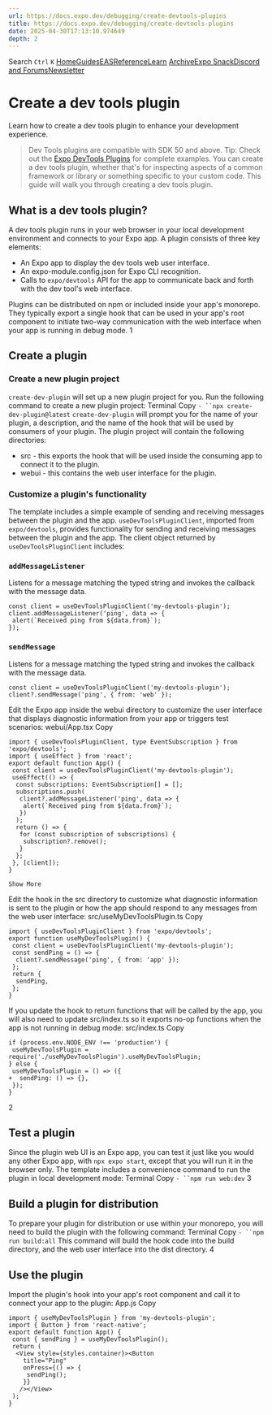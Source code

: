 ```yaml
---
url: https://docs.expo.dev/debugging/create-devtools-plugins
title: https://docs.expo.dev/debugging/create-devtools-plugins
date: 2025-04-30T17:13:10.974649
depth: 2
---
```


Search
`Ctrl` `K`
[Home](https://docs.expo.dev/)[Guides](https://docs.expo.dev/guides/overview)[EAS](https://docs.expo.dev/eas)[Reference](https://docs.expo.dev/versions/latest)[Learn](https://docs.expo.dev/tutorial/overview)
[Archive](https://docs.expo.dev/archive)[Expo Snack](https://snack.expo.dev)[Discord and Forums](https://chat.expo.dev)[Newsletter](https://expo.dev/mailing-list/signup)
# Create a dev tools plugin
Learn how to create a dev tools plugin to enhance your development experience.
> Dev Tools plugins are compatible with SDK 50 and above.
> Tip: Check out the [Expo DevTools Plugins](https://github.com/expo/dev-plugins) for complete examples.
You can create a dev tools plugin, whether that's for inspecting aspects of a common framework or library or something specific to your custom code. This guide will walk you through creating a dev tools plugin.
## What is a dev tools plugin?
A dev tools plugin runs in your web browser in your local development environment and connects to your Expo app.
A plugin consists of three key elements:
  * An Expo app to display the dev tools web user interface.
  * An expo-module.config.json for Expo CLI recognition.
  * Calls to `expo/devtools` API for the app to communicate back and forth with the dev tool's web interface.


Plugins can be distributed on npm or included inside your app's monorepo. They typically export a single hook that can be used in your app's root component to initiate two-way communication with the web interface when your app is running in debug mode.
1
## Create a plugin
### Create a new plugin project
`create-dev-plugin` will set up a new plugin project for you. Run the following command to create a new plugin project:
Terminal
Copy
`- ``npx create-dev-plugin@latest`
`create-dev-plugin` will prompt you for the name of your plugin, a description, and the name of the hook that will be used by consumers of your plugin.
The plugin project will contain the following directories:
  * src - this exports the hook that will be used inside the consuming app to connect it to the plugin.
  * webui - this contains the web user interface for the plugin.


### Customize a plugin's functionality
The template includes a simple example of sending and receiving messages between the plugin and the app. `useDevToolsPluginClient`, imported from `expo/devtools`, provides functionality for sending and receiving messages between the plugin and the app.
The client object returned by `useDevToolsPluginClient` includes:
### `addMessageListener`
Listens for a message matching the typed string and invokes the callback with the message data.
```
const client = useDevToolsPluginClient('my-devtools-plugin');
client.addMessageListener('ping', data => {
 alert(`Received ping from ${data.from}`);
});

```

### `sendMessage`
Listens for a message matching the typed string and invokes the callback with the message data.
```
const client = useDevToolsPluginClient('my-devtools-plugin');
client?.sendMessage('ping', { from: 'web' });

```

Edit the Expo app inside the webui directory to customize the user interface that displays diagnostic information from your app or triggers test scenarios:
webui/App.tsx
Copy
```
import { useDevToolsPluginClient, type EventSubscription } from 'expo/devtools';
import { useEffect } from 'react';
export default function App() {
 const client = useDevToolsPluginClient('my-devtools-plugin');
 useEffect(() => {
  const subscriptions: EventSubscription[] = [];
  subscriptions.push(
   client?.addMessageListener('ping', data => {
    alert(`Received ping from ${data.from}`);
   })
  );
  return () => {
   for (const subscription of subscriptions) {
    subscription?.remove();
   }
  };
 }, [client]);
}

Show More

```

Edit the hook in the src directory to customize what diagnostic information is sent to the plugin or how the app should respond to any messages from the web user interface:
src/useMyDevToolsPlugin.ts
Copy
```
import { useDevToolsPluginClient } from 'expo/devtools';
export function useMyDevToolsPlugin() {
 const client = useDevToolsPluginClient('my-devtools-plugin');
 const sendPing = () => {
  client?.sendMessage('ping', { from: 'app' });
 };
 return {
  sendPing,
 };
}

```

If you update the hook to return functions that will be called by the app, you will also need to update src/index.ts so it exports no-op functions when the app is not running in debug mode:
src/index.ts
Copy
```
if (process.env.NODE_ENV !== 'production') {
 useMyDevToolsPlugin = require('./useMyDevToolsPlugin').useMyDevToolsPlugin;
} else {
 useMyDevToolsPlugin = () => ({
+  sendPing: () => {},
 });
}

```

2
## Test a plugin
Since the plugin web UI is an Expo app, you can test it just like you would any other Expo app, with `npx expo start`, except that you will run it in the browser only. The template includes a convenience command to run the plugin in local development mode:
Terminal
Copy
`- ``npm run web:dev`
3
## Build a plugin for distribution
To prepare your plugin for distribution or use within your monorepo, you will need to build the plugin with the following command:
Terminal
Copy
`- ``npm run build:all`
This command will build the hook code into the build directory, and the web user interface into the dist directory.
4
## Use the plugin
Import the plugin's hook into your app's root component and call it to connect your app to the plugin:
App.js
Copy
```
import { useMyDevToolsPlugin } from 'my-devtools-plugin';
import { Button } from 'react-native';
export default function App() {
 const { sendPing } = useMyDevToolsPlugin();
 return (
  <View style={styles.container}><Button
    title="Ping"
    onPress={() => {
     sendPing();
    }}
   /></View>
 );
}

```


